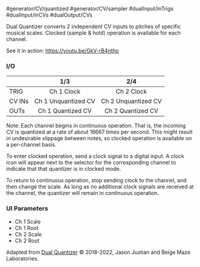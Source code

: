 #generator/CV/quantized #generator/CV/sampler #dualInput/inTrigs #dualInput/inCVs #dualOutput/CVs 

Dual Quantizer converts 2 independent CV inputs to pitches of specific musical scales. Clocked (sample & hold) operation is available for each channel.

See it in action: https://youtu.be/GkV-rB4ntho

### I/O

|        |         1/3         |         2/4         |
| ------ | :-----------------: | :-----------------: |
| TRIG   |     Ch 1 Clock      |     Ch 2 Clock      |
| CV INs | Ch 1 Unquantized CV | Ch 2 Unquantized CV |
| OUTs   |  Ch 1 Quantized CV  |  Ch 2 Quantized CV  |

Note: Each channel begins in continuous operation. That is, the incoming CV is quantized at a rate of about 16667 times per second. This might result in undesirable slippage between notes, so clocked operation is available on a per-channel basis.

To enter clocked operation, send a clock signal to a digital input. A clock icon will appear next to the selector for the corresponding channel to indicate that that quantizer is in clocked mode. 

To return to continuous operation, stop sending clock to the channel, and then change the scale. As long as no additional clock signals are received at the channel, the quantizer will remain in continuous operation.

### UI Parameters
* Ch 1 Scale
* Ch 1 Root
* Ch 2 Scale
* Ch 2 Root

Adapted from [Dual Quantizer](https://github.com/Chysn/O_C-HemisphereSuite/wiki/Dual-Quantizer) © 2018-2022, Jason Justian and Beige Maze Laboratories. 